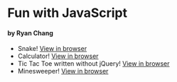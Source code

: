 # Fun with JavaScript
#### by Ryan Chang

* Snake! [View in browser](https://rawgit.com/chang-ryan/javascript-fun/master/js-snake/index.html)
* Calculator! [View in browser](https://rawgit.com/chang-ryan/javascript-fun/master/js-calculator/index.html)
* Tic Tac Toe written without jQuery! [View in browser](https://rawgit.com/chang-ryan/javascript-games/master/js-ttt/index.html)
* Minesweeper! [View in browser](https://rawgit.com/chang-ryan/javascript-games/master/js-minesweeper/index.html)
